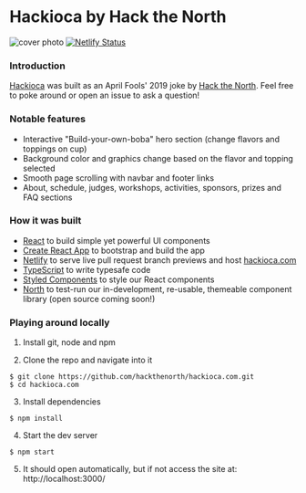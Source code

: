 # Hackioca by Hack the North
![cover photo](https://i.imgur.com/VeMTQda.png)
[![Netlify Status](https://api.netlify.com/api/v1/badges/6dba1582-bac7-41e7-bfea-4ca0548f8bd3/deploy-status)](https://app.netlify.com/sites/hackioca/deploys)

### Introduction

[Hackioca](https://hackioca.com) was built as an April Fools' 2019 joke by [Hack the North](https://hackthenorth.com). Feel free to poke around or open an issue to ask a question!

### Notable features

- Interactive "Build-your-own-boba" hero section (change flavors and toppings on cup)
- Background color and graphics change based on the flavor and topping selected
- Smooth page scrolling with navbar and footer links
- About, schedule, judges, workshops, activities, sponsors, prizes and FAQ sections

### How it was built

- [React](https://reactjs.org/) to build simple yet powerful UI components
- [Create React App](https://facebook.github.io/create-react-app/) to bootstrap and build the app
- [Netlify](https://www.netlify.com/) to serve live pull request branch previews and host [hackioca.com](https://hackioca.com)
- [TypeScript](https://www.typescriptlang.org/) to write typesafe code
- [Styled Components](https://www.styled-components.com/) to style our React components
- [North](https://www.npmjs.com/package/@hackthenorth/north) to test-run our in-development, re-usable, themeable component library (open source coming soon!)

### Playing around locally

1. Install git, node and npm

2. Clone the repo and navigate into it
```
$ git clone https://github.com/hackthenorth/hackioca.com.git
$ cd hackioca.com
```

3. Install dependencies
```
$ npm install
```

4. Start the dev server
```
$ npm start
```

5. It should open automatically, but if not access the site at: http://localhost:3000/
